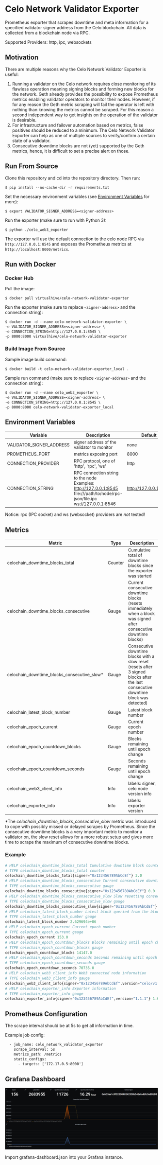 # Celo Network Validator Exporter

Prometheus exporter that scrapes downtime and meta information for a specified validator signer address from the Celo blockchain. All data is collected from a blockchain node via RPC.

Supported Providers: http, ipc, websockets

## Motivation

There are multiple reasons why the Celo Network Validator Exporter is useful:

1. Running a validator on the Celo network requires close monitoring of its flawless operation meaning signing blocks and forming new blocks for the network. Geth already provides the possibility to expose Prometheus metrics enabling validator operators to monitor their nodes. However, if for any reason the Geth metric scraping will fail the operator is left with nothing than knowing the metrics cannot be scraped. For this reason a second independent way to get insights on the operation of the validator is desirable.
2. For infrastructure and failover automation based on metrics, false positives should be reduced to a minimum. The Celo Network Validator Exporter can help as one of multiple sources to verify/confirm a certain state of a validator.
3. Consecutive downtime blocks are not (yet) supported by the Geth metrics, hence, it is difficult to set a precise alert on those.

## Run From Source

Clone this repository and cd into the repository directory. Then run:

```
$ pip install --no-cache-dir -r requirements.txt
```

Set the necessary environment variables (see [Environment Variables](#environment-variables) for more):

```
$ export VALIDATOR_SIGNER_ADDRESS=<signer-address>
```

Run the exporter (make sure to run with Python 3):

```
$ python ./celo_web3_exporter
```

The exporter will use the default connection to the celo node RPC via `http://127.0.0.1:8545` and exposes the Prometheus metrics at `http://localhost:8000/metrics`.

## Run with Docker

### Docker Hub
Pull the image:
```
$ docker pull virtualhive/celo-network-validator-exporter
```

Run the exporter (make sure to replace `<signer-address>` and the connection string):
```
$ docker run -d --name celo-network-validator-exporter \
-e VALIDATOR_SIGNER_ADDRESS=<signer-address> \
-e CONNECTION_STRING=http://127.0.0.1:8545 \
-p 8000:8000 virtualhive/celo-network-validator-exporter
```

### Build Image From Source

Sample image build command:

```
$ docker build -t celo-network-validator-exporter_local .
```

Sample run command (make sure to replace `<signer-address>` and the connection string):

```
$ docker run -d --name celo_web3_exporter \
-e VALIDATOR_SIGNER_ADDRESS=<signer-address> \
-e CONNECTION_STRING=http://127.0.0.1:8545 \
-p 8000:8000 celo-network-validator-exporter_local
```

## Environment Variables

Variable | Description | Default
-------- | ----------- | -------
VALIDATOR_SIGNER_ADDRESS | signer address of the validator to monitor | none
PROMETHEUS_PORT | metrics exposing port | 8000
CONNECTION_PROVIDER | RPC protocol, one of 'http', 'rpc', 'ws' | http
CONNECTION_STRING | RPC connection string to the node<br>Examples:<br>http://127.0.0.1:8545<br>file:///path/to/node/rpc-json/file.ipc<br>ws://127.0.0.1:8546 | http://127.0.0.1:8545

Notice: rpc (IPC socket) and ws (websocket) providers are *not* tested!

## Metrics

| Metric                                      | Type    | Description                                                  |
| ------------------------------------------- | ------- | ------------------------------------------------------------ |
| celochain_downtime_blocks_total             | Counter | Cumulative total of downtime blocks since the exporter was started |
| celochain_downtime_blocks_consecutive       | Gauge   | Current consecutive downtime blocks (resets immediately when a block was signed after consecutive downtime blocks) |
| celochain_downtime_blocks_consecutive_slow* | Gauge   | Consecutive downtime blocks with a slow reset (resets after 3 signed blocks after the last consecutive downtime block was detected) |
| celochain_latest_block_number               | Gauge   | Latest block number                                          |
| celochain_epoch_current                     | Gauge   | Current epoch number                                         |
| celochain_epoch_countdown_blocks            | Gauge   | Blocks remaining until epoch change                          |
| celochain_epoch_countdown_seconds           | Gauge   | Seconds remaining until epoch change                         |
| celochain_web3_client_info                  | Info    | labels: signer, celo node version info                       |
| celochain_exporter_info                     | Info    | labels: exporter version                                     |

*The *celochain_downtime_blocks_consecutive_slow* metric was introduced to cope with possibly missed or delayed scrapes by Prometheus. Since the consecutive downtime blocks is a very important metric to monitor a validator on, the slow reset allows for a more robust setup and gives more time to scrape the maximum of consecutive downtime blocks.

### Example

```python
# HELP celochain_downtime_blocks_total Cumulative downtime block counter
# TYPE celochain_downtime_blocks_total counter
celochain_downtime_blocks_total{signer="0x123456789AbCdEf"} 3.0
# HELP celochain_downtime_blocks_consecutive Current consecutive downtime blocks
# TYPE celochain_downtime_blocks_consecutive gauge
celochain_downtime_blocks_consecutive{signer="0x123456789AbCdEf"} 0.0
# HELP celochain_downtime_blocks_consecutive_slow Slow resetting consecutive downtime blocks
# TYPE celochain_downtime_blocks_consecutive_slow gauge
celochain_downtime_blocks_consecutive_slow{signer="0x123456789AbCdEf"} 0.0
# HELP celochain_latest_block_number Latest block queried from the blockchain
# TYPE celochain_latest_block_number gauge
celochain_latest_block_number 2.629694e+06
# HELP celochain_epoch_current Current epoch number
# TYPE celochain_epoch_current gauge
celochain_epoch_current 153.0
# HELP celochain_epoch_countdown_blocks Blocks remaining until epoch change
# TYPE celochain_epoch_countdown_blocks gauge
celochain_epoch_countdown_blocks 14147.0
# HELP celochain_epoch_countdown_seconds Seconds remaining until epoch change
# TYPE celochain_epoch_countdown_seconds gauge
celochain_epoch_countdown_seconds 70735.0
# HELP celochain_web3_client_info Web3 connected node information
# TYPE celochain_web3_client_info gauge
celochain_web3_client_info{signer="0x123456789AbCdEf",version="celo/v1.0.1-stable/linux-amd64/go1.13.14"} 1.0
# HELP celochain_exporter_info Exporter information
# TYPE celochain_exporter_info gauge
celochain_exporter_info{signer="0x123456789AbCdEf",version="1.1.1"} 1.0
```

## Prometheus Configuration

The scrape interval should be at 5s to get all information in time.

Example job config:

```
  - job_name: celo_network_validator_exporter
    scrape_interval: 5s
    metrics_path: /metrics
    static_configs:
      - targets: ['172.17.0.5:8000']
```



## Grafana Dashboard

![](grafana.PNG)

Import grafana-dashboard.json into your Grafana instance.